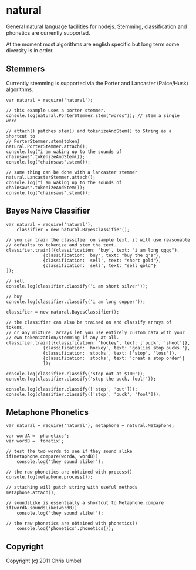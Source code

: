 natural
=======

General natural language facilities for nodejs. Stemming, classification and
phonetics are currently supported.

At the moment most algorithms are english specific but long term some diversity
is in order.

Stemmers
--------

Currently stemming is supported via the Porter and Lancaster (Paice/Husk)
algorithms.

    var natural = require('natural');
    
    // this example uses a porter stemmer.
    console.log(natural.PorterStemmer.stem("words")); // stem a single word
    
    // attach() patches stem() and tokenizeAndStem() to String as a shortcut to 
    // PorterStemmer.stem(token)
    natural.PorterStemmer.attach();
    console.log("i am waking up to the sounds of chainsaws".tokenizeAndStem());
    console.log("chainsaws".stem());

    // same thing can be done with a lancaster stemmer
    natural.LancasterStemmer.attach();
    console.log("i am waking up to the sounds of chainsaws".tokenizeAndStem());
    console.log("chainsaws".stem());


Bayes Naive Classifier
----------------------

    var natural = require('natural'), 
    	classifier = new natural.BayesClassifier();

    // you can train the classifier on sample text. it will use reasonable
    // defaults to tokenize and stem the text.
    classifier.train([{classification: 'buy', text: "i am long qqqq"},
                  {classification: 'buy', text: "buy the q's"},
                  {classification: 'sell', text: "short gold"},
                  {classification: 'sell', text: "sell gold"}
    ]);

    // sell
    console.log(classifier.classify('i am short silver'));

    // buy
    console.log(classifier.classify('i am long copper'));

    classifier = new natural.BayesClassifier();

    // the classifier can also be trained on and classify arrays of tokens,
    // or any mixture. arrays let you use entirely custom data with your
    // own tokenization/stemming if any at all.
    classifier.train([{classification: 'hockey', text: ['puck', 'shoot']},
                  {classification: 'hockey', text: 'goalies stop pucks.'},
                  {classification: 'stocks', text: ['stop', 'loss']},
                  {classification: 'stocks', text: 'creat a stop order'}
                  ]);

    console.log(classifier.classify('stop out at $100'));
    console.log(classifier.classify('stop the puck, fool!'));
    
    console.log(classifier.classify(['stop', 'out']));
    console.log(classifier.classify(['stop', 'puck', 'fool']));    

Metaphone Phonetics
-------------------

    var natural = require('natural'), metaphone = natural.Metaphone;

    var wordA = 'phonetics';
    var wordB = 'fonetix';

    // test the two words to see if they sound alike
    if(metaphone.compare(wordA, wordB))
        console.log('they sound alike!');
        
    // the raw phonetics are obtained with process()
    console.log(metaphone.process());

    // attaching will patch string with useful methods
    metaphone.attach();

    // soundsLike is essentially a shortcut to Metaphone.compare
    if(wordA.soundsLike(wordB))
        console.log('they sound alike!');
        
    // the raw phonetics are obtained with phonetics()
        console.log('phonetics'.phonetics());   

Copyright
---------

Copyright (c) 2011 Chris Umbel
